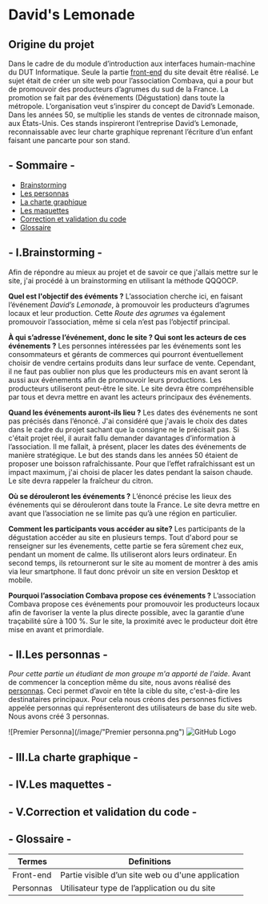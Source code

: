 # David's Lemonade

## Origine du projet
Dans le cadre de du module d’introduction aux interfaces humain-machine du DUT Informatique. Seule la partie [front-end](#glossaire) du site devait être réalisé. Le sujet était de créer un site web pour l’association Combava, qui a pour but de promouvoir des producteurs d’agrumes du sud de la France. La promotion se fait par des événements (Dégustation) dans toute la métropole. L’organisation veut s’inspirer du concept de David’s Lemonade. Dans les années 50, se multiplie les stands de ventes de citronnade maison, aux États-Unis. Ces stands inspireront l’entreprise David’s Lemonade, reconnaissable avec leur charte graphique reprenant l’écriture d’un enfant faisant une pancarte pour son stand.



##  - Sommaire -
- [Brainstorming](#brainstorming)
- [Les personnas](#personnas)
- [La charte graphique](#graphisme)
- [Les maquettes](#maquette)
- [Correction et validation du code](#correction)
- [Glossaire](#glossaire)

## - I.Brainstorming - <a id="brainstorming"></a>
Afin de répondre au mieux au projet et de savoir ce que j'allais mettre sur le site, j'ai procédé à un brainstorming en utilisant la méthode QQQOCP.

**Quel est l'objectif des évéments ?**
L’association cherche ici, en faisant l’événement *David’s Lemonade*, à promouvoir les producteurs d’agrumes locaux et leur production. Cette *Route des    agrumes* va également promouvoir l’association, même si cela n’est pas l’objectif principal.

**À qui s’adresse l’événement, donc le site ? Qui sont les acteurs de ces événements ?**
Les personnes intéressées par les événements sont les consommateurs et gérants de commerces qui pourront éventuellement choisir de vendre certains
produits dans leur surface de vente. Cependant, il ne faut pas oublier non plus que les producteurs mis en avant seront là aussi aux événements afin de
promouvoir leurs productions. Les producteurs utiliseront peut-être le site. Le site devra être compréhensible par tous et devra mettre en avant les acteurs
principaux des événements.

**Quand les événements auront-ils lieu ?**
Les dates des événements ne sont pas précisés dans l’énoncé. J'ai considéré que j'avais le choix des dates dans le cadre du projet sachant que la consigne ne le précisait pas. Si c'était projet réel, il aurait fallu demander davantages d’information à l’association. Il me fallait, à présent, placer les dates des événements de manière stratégique. Le but des stands dans les années 50 étaient de proposer une boisson rafraîchissante. Pour que l’effet rafraîchissant est un impact maximum, j'ai choisi de placer les dates pendant la saison chaude. Le site devra rappeler la fraîcheur du citron.

**Où se dérouleront les événements ?**
L’énoncé précise les lieux des événements qui se dérouleront dans toute la France. Le site devra mettre en avant que l’association ne se limite pas qu’à une région en particulier.

**Comment les participants vous accéder au site?**
Les participants de la dégustation accéder au site en plusieurs temps. Tout d'abord pour se renseigner sur les évenements, cette partie se fera sûrement chez eux, pendant un moment de calme. Ils utiliseront alors leurs ordinateur. En second temps, ils retourneront sur le site au moment de montrer à des amis via leur smartphone. Il faut donc prévoir un site en version Desktop et mobile.

**Pourquoi l’association Combava propose ces événements ?**
L’association Combava propose ces événements pour promouvoir les producteurs locaux afin de favoriser la vente la plus directe possible, avec la garantie d’une traçabilité sûre à 100 %. Sur le site, la proximité avec le producteur doit être mise en avant et primordiale.

## - II.Les personnas - <a id="personnas"></a>

*Pour cette partie un étudiant de mon groupe m'a apporté de l'aide.*
Avant de commencer la conception même du site, nous avons réalisé des [personnas](#glossaire). Ceci permet d’avoir en tête la cible du site, c'est-à-dire les destinataires principaux. Pour cela nous créons des personnes fictives appelée personnas qui représenteront des utilisateurs de base du site web. Nous avons créé 3 personnas.

![Premier Personna](/image/"Premier personna.png")
![GitHub Logo](/images/logo.png)
## - III.La charte graphique - <a id="graphisme"></a>
## - IV.Les maquettes - <a id="maquette"></a>
## - V.Correction et validation du code - <a id="correction"></a>
## - Glossaire - <a id="glossaire"></a>
Termes | Definitions
-------|------------
Front-end | Partie visible d’un site web ou d'une application
Personnas|Utilisateur type de l’application ou du site
